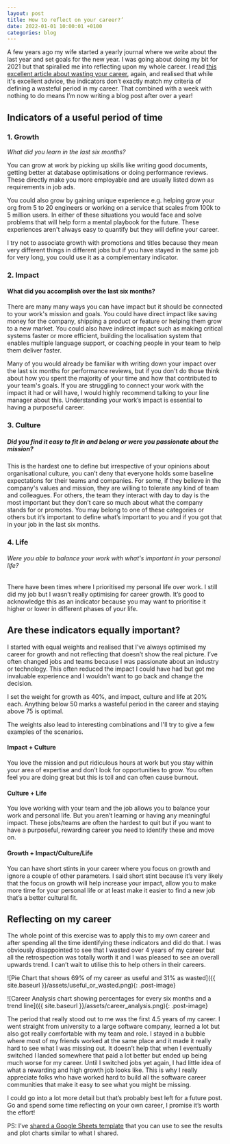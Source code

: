 ```yaml
---
layout: post
title: How to reflect on your career?’
date: 2022-01-01 10:00:01 +0100
categories: blog
---
```


A few years ago my wife started a yearly journal where we write about the last year and set goals for the new year. I was going about doing my bit for 2021 but that spiralled me into reflecting upon my whole career. I read [this excellent article about wasting your career](https://apoorvagovind.substack.com/p/how-to-waste-your-career-one-comfortable), again, and realised that while it's excellent advice, the indicators don’t exactly match my criteria of defining a wasteful period in my career. That combined with a week with nothing to do means I’m now writing a blog post after over a year!

<!--end-excerpt-->

## Indicators of a useful period of time

### 1. Growth
_What did you learn in the last six months?_

You can grow at work by picking up skills like writing good documents, getting better at database optimisations or doing performance reviews. These directly make you more employable and are usually listed down as requirements in job ads.

You could also grow by gaining unique experience e.g. helping grow your org from 5 to 20 engineers or working on a service that scales from 100k to 5 million users. In either of these situations you would face and solve problems that will help form a mental playbook for the future. These experiences aren't always easy to quantify but they will define your career.

I try not to associate growth with promotions and titles because they mean very different things in different jobs but if you have stayed in the same job for very long, you could use it as a complementary indicator.

### 2. Impact
#### What did you accomplish over the last six months?

There are many many ways you can have impact but it should be connected to your work's mission and goals. You could have direct impact like saving money for the company, shipping a product or feature or helping them grow to a new market. You could also have indirect impact such as making critical systems faster or more efficient, building the localisation system that enables multiple language support, or coaching people in your team to help them deliver faster.

Many of you would already be familiar with writing down your impact over the last six months for performance reviews, but if you don't do those think about how you spent the majority of your time and how that contributed to your team's goals. If you are struggling to connect your work with the impact it had or will have, I would highly recommend talking to your line manager about this. Understanding your work’s impact is essential to having a purposeful career.


### 3. Culture
##### Did you find it easy to fit in and belong or were you passionate about the mission?

This is the hardest one to define but irrespective of your opinions about organisational culture, you can’t deny that everyone holds some baseline expectations for their teams and companies. For some, if they believe in the company's values and mission, they are willing to tolerate any kind of team and colleagues. For others, the team they interact with day to day is the most important but they don’t care so much about what the company stands for or promotes. You may belong to one of these categories or others but it’s important to define what’s important to you and if you got that in your job in the last six months.


### 4. Life
###### Were you able to balance your work with what's important in your personal life?

There have been times where I prioritised my personal life over work. I still did my job but I wasn’t really optimising for career growth. It’s good to acknowledge this as an indicator because you may want to prioritise it higher or lower in different phases of your life.

<!-- <TODO>While it’s mostly  -->

## Are these indicators equally important?
  
I started with equal weights and realised that I’ve always optimised my career for growth and not reflecting that doesn’t show the real picture. I’ve often changed jobs and teams because I was passionate about an industry or technology. This often reduced the impact I could have had but got me invaluable experience and I wouldn’t want to go back and change the decision.

I set the weight for growth as 40%, and impact, culture and life at 20% each. Anything below 50 marks a wasteful period in the career and staying above 75 is optimal.

The weights also lead to interesting combinations and I'll try to give a few examples of the scenarios.
#### Impact + Culture
You love the mission and put ridiculous hours at work but you stay within your area of expertise and don’t look for opportunities to grow. You often feel you are doing great but this is toil and can often cause burnout.

#### Culture + Life

You love working with your team and the job allows you to balance your work and personal life. But you aren’t learning or having any meaningful impact. These jobs/teams are often the hardest to quit but if you want to have a purposeful, rewarding career you need to identify these and move on.

#### Growth + Impact/Culture/Life

You can have short stints in your career where you focus on growth and ignore a couple of other parameters. I said short stint because it’s very likely that the focus on growth will help increase your impact, allow you to make more time for your personal life or at least make it easier to find a new job that’s a better cultural fit.

## Reflecting on my career
The whole point of this exercise was to apply this to my own career and after spending all the time identifying these indicators and did do that. I was obviously disappointed to see that I wasted over 4 years of my career but all the retrospection was totally worth it and I was pleased to see an overall upwards trend. I can’t wait to utilise this to help others in their careers.
  
![Pie Chart that shows  69% of my career as useful and 31% as wasted]({{ site.baseurl }}/assets/useful_or_wasted.png){: .post-image}
  
![Career Analysis chart showing percentages for every six months and a trend line]({{ site.baseurl }}/assets/career_analysis.png){: .post-image}

The period that really stood out to me was the first 4.5 years of my career. I went straight from university to a large software company, learned a lot but also got really comfortable with my team and role. I stayed in a bubble where most of my friends worked at the same place and it made it really hard to see what I was missing out. It doesn’t help that when I eventually switched I landed somewhere that paid a lot better but ended up being much worse for my career. Until I switched jobs yet again, I had little idea of what a rewarding and high growth job looks like. This is why I really appreciate folks who have worked hard to build all the software career communities that make it easy to see what you might be missing.

I could go into a lot more detail but that’s probably best left for a future post. Go and spend some time reflecting on your own career, I promise it’s worth the effort! 

PS: I’ve [shared a Google Sheets template](url) that you can use to see the results and plot charts similar to what I shared.
